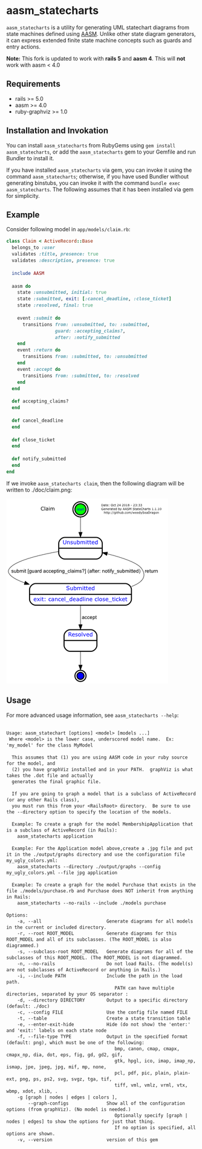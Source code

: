 aasm_statecharts
================

`aasm_statecharts` is a utility for generating UML statechart diagrams from state machines defined using [AASM](https://github.com/aasm/aasm). Unlike other state diagram generators, it can express extended finite state machine concepts such as guards and entry actions.

**Note:**  This fork is updated to work with **rails 5** and **aasm 4**.  This will **not** work with aasm < 4.0

Requirements
------------
- rails >= 5.0
- aasm >= 4.0
- ruby-graphviz >= 1.0


Installation and Invokation
---------------------------

You can install `aasm_statecharts` from RubyGems using `gem install aasm_statecharts`, or add the `aasm_statecharts` gem to your Gemfile and run Bundler to install it.

If you have installed `aasm_statecharts` via gem, you can invoke it using the command `aasm_statecharts`; otherwise, if you have used Bundler without generating binstubs, you can invoke it with the command `bundle exec aasm_statecharts`. The following assumes that it has been installed via gem for simplicity.

Example
-------

Consider following model in `app/models/claim.rb`:
```rb
class Claim < ActiveRecord::Base
  belongs_to :user
  validates :title, presence: true
  validates :description, presence: true

  include AASM

  aasm do
    state :unsubmitted, initial: true
    state :submitted, exit: [:cancel_deadline, :close_ticket]
    state :resolved, final: true

    event :submit do
      transitions from: :unsubmitted, to: :submitted,
                  guard: :accepting_claims?,
                  after: :notify_submitted
    end
    event :return do
      transitions from: :submitted, to: :unsubmitted
    end
    event :accept do
      transitions from: :submitted, to: :resolved
    end
  end
  
  def accepting_claims?
  end
  
  def cancel_deadline
  end

  def close_ticket
  end
  
  def notify_submitted
  end
end
```

If we invoke `aasm_statecharts claim`, then the following diagram will be written to ./doc/claim.png:

![Claim Statechart](claim.png)


Usage
-----

For more advanced usage information, see `aasm_statecharts --help`:

```

Usage: aasm_statechart [options] <model> [models ...]
 Where <model> is the lower case, underscored model name.  Ex:  'my_model' for the class MyModel

  This assumes that (1) you are using AASM code in your ruby source for the model, and
  (2) you have graphViz installed and in your PATH.  graphViz is what takes the .dot file and actually
  generates the final graphic file.

  If you are going to graph a model that is a subclass of ActiveRecord (or any other Rails class),
  you must run this from your <RailsRoot> directory.  Be sure to use the --directory option to specify the location of the models.

  Example: To create a graph for the model MembershipApplication that is a subclass of ActiveRecord (in Rails):
    aasm_statecharts application

  Example: For the Application model above,create a .jpg file and put it in the ./output/graphs directory and use the configuration file my_ugly_colors.yml:
    aasm_statecharts --directory ./output/graphs --config my_ugly_colors.yml --file jpg application 

  Example: To create a graph for the model Purchase that exists in the file ./models/purchase.rb and Purchase does NOT inherit from anything in Rails:
    aasm_statecharts --no-rails --include ./models purchase   

Options:
    -a, --all                        Generate diagrams for all models in the current or included directory.
    -r, --root ROOT_MODEL            Generate diagrams for this ROOT_MODEL and all of its subclasses. (The ROOT_MODEL is also diagrammed.)
    -s, --subclass-root ROOT_MODEL   Generate diagrams for all of the subclasses of this ROOT_MODEL. (The ROOT_MODEL is not diagrammed.
    -n, --no-rails                   Do not load Rails. (The model(s) are not subclasses of ActiveRecord or anything in Rails.)
    -i, --include PATH               Include the path in the load path.
                                        PATH can have multiple directories, separated by your OS separator :
    -d, --directory DIRECTORY        Output to a specific directory (default: ./doc)
    -c, --config FILE                Use the config file named FILE
    -t, --table                      Create a state transition table
    -e, --enter-exit-hide            Hide (do not show) the 'enter:' and 'exit:' labels on each state node 
    -f, --file-type TYPE             Output in the specified format (default: png), which must be one of the following: 
                                        bmp, canon, cmap, cmapx, cmapx_np, dia, dot, eps, fig, gd, gd2, gif, 
                                        gtk, hpgl, ico, imap, imap_np, ismap, jpe, jpeg, jpg, mif, mp, none, 
                                        pcl, pdf, pic, plain, plain-ext, png, ps, ps2, svg, svgz, tga, tif, 
                                        tiff, vml, vmlz, vrml, vtx, wbmp, xdot, xlib, .
    -g [graph | nodes | edges | colors ],
        --graph-configs              Show all of the configuration options (from graphViz). (No model is needed.)
                                        Optionally specify [graph | nodes | edges] to show the options for just that thing.
                                        If no option is specified, all options are shown.
    -v, --version                    version of this gem
```
